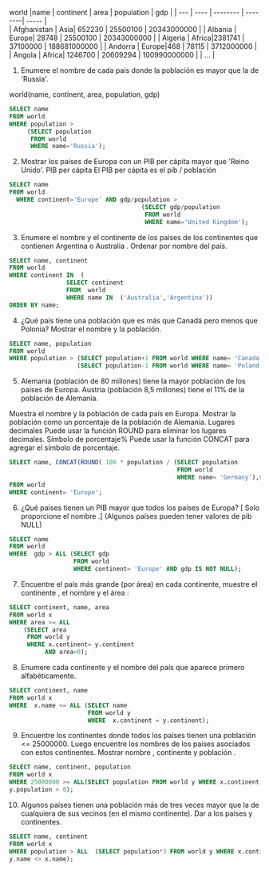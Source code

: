 
world
|name	| continent |	area | population |	gdp |
| --- | ---- | -------- |   --------| ----- |  
| Afghanistan	| Asia|		652230 | 25500100    | 20343000000 |
| Albania	| Europe| 28748 | 25500100    | 20343000000 |
| Algeria	| Africa|2381741 | 37100000    | 188681000000 |
| Andorra	| Europe|468 | 78115    | 3712000000 |
| Angola	| Africa|	1246700 |   20609294    | 100990000000 |
| ... |

  
1. Enumere el nombre de cada país donde la población es mayor que la de 'Russia'.
  
  world(name, continent, area, population, gdp)
  
~~~SQL
SELECT name 
FROM world
WHERE population >
     (SELECT population 
      FROM world
      WHERE name='Russia');
~~~


2. Mostrar los países de Europa con un PIB per cápita mayor que 'Reino Unido'.
    PIB per cápita
    El PIB per cápita es el pib / población
    
~~~SQL
SELECT name
FROM world
  WHERE continent='Europe' AND gdp/population >
                                     (SELECT gdp/population 
                                      FROM world
                                      WHERE name='United Kingdom');
~~~


3. Enumere el nombre y el continente de los países de los continentes que contienen Argentina o Australia . Ordenar por nombre del país.

~~~SQL
SELECT name, continent
FROM world 
WHERE continent IN  (
                SELECT continent 
                FROM  world 
                WHERE name IN  ('Australia','Argentina')) 
ORDER BY name;   
~~~


4. ¿Qué país tiene una población que es más que Canadá pero menos que Polonia? Mostrar el nombre y la población.

~~~SQL
SELECT name, population
FROM world 
WHERE population > (SELECT population+1 FROM world WHERE name= 'Canada') AND population <
                   (SELECT population-1 FROM world WHERE name= 'Poland');

~~~


5. Alemania (población de 80 millones) tiene la mayor población de los países de Europa. Austria (población 8,5 millones) tiene el 11% de la población de Alemania.

Muestra el nombre y la población de cada país en Europa. Mostrar la población como un porcentaje de la población de Alemania.
    Lugares decimales
Puede usar la función ROUND para eliminar los lugares decimales.
    Símbolo de porcentaje%
Puede usar la función CONCAT para agregar el símbolo de porcentaje.
~~~SQL
SELECT name, CONCAT(ROUND( 100 * population / (SELECT population 
                                               FROM world 
                                               WHERE name= 'Germany'),0),'%')
FROM world 
WHERE continent= 'Europe';
~~~


6. ¿Qué países tienen un PIB mayor que todos los países de Europa? [ Solo proporcione el nombre .] (Algunos países pueden tener valores de pib NULL)

~~~SQL
SELECT name
FROM world 
WHERE  gdp > ALL (SELECT gdp 
                  FROM world 
                  WHERE continent= 'Europe' AND gdp IS NOT NULL);
~~~


7. Encuentre el país más grande (por área) en cada continente, muestre el continente , el nombre y el área :
~~~SQL
SELECT continent, name, area 
FROM world x
WHERE area >= ALL
    (SELECT area
     FROM world y
     WHERE x.continent= y.continent
          AND area>0);
~~~


8. Enumere cada continente y el nombre del país que aparece primero alfabéticamente.
~~~SQL
SELECT continent, name
FROM world x
WHERE  x.name <= ALL (SELECT name 
                      FROM world y 
                      WHERE  x.continent = y.continent);
~~~

9. Encuentre los continentes donde todos los países tienen una población <= 25000000. Luego encuentre los nombres de los países asociados con estos continentes. Mostrar nombre , continente y población .

~~~SQL
SELECT name, continent, population
FROM world x
WHERE 25000000 >= ALL(SELECT population FROM world y WHERE x.continent = y.continent AND
y.population > 0);

~~~

10. Algunos países tienen una población más de tres veces mayor que la de cualquiera de sus vecinos (en el mismo continente). Dar a los países y continentes.

~~~SQL
SELECT name, continent
FROM world x
WHERE population > ALL  (SELECT population*3 FROM world y WHERE x.continent = y.continent AND
y.name <> x.name);
~~~

